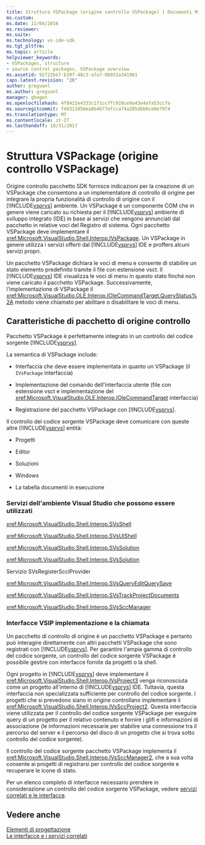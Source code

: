 ```yaml
---
title: Struttura VSPackage (origine controllo VSPackage) | Documenti Microsoft
ms.custom: 
ms.date: 11/04/2016
ms.reviewer: 
ms.suite: 
ms.technology: vs-ide-sdk
ms.tgt_pltfrm: 
ms.topic: article
helpviewer_keywords:
- VSPackages, structure
- source control packages, VSPackage overview
ms.assetid: 92722be7-b397-48c3-a7a7-0b931a341961
caps.latest.revision: "26"
author: gregvanl
ms.author: gregvanl
manager: ghogen
ms.openlocfilehash: 4f8422e4333c1f1ccffc928ce9a43e4afa53cc7a
ms.sourcegitcommit: f40311056ea0b4677efcca74a285dbb0ce0e7974
ms.translationtype: MT
ms.contentlocale: it-IT
ms.lasthandoff: 10/31/2017
---
```

# <a name="vspackage-structure-source-control-vspackage"></a>Struttura VSPackage (origine controllo VSPackage)
Origine controllo pacchetto SDK fornisce indicazioni per la creazione di un VSPackage che consentono a un implementatore di controllo di origine per integrare la propria funzionalità di controllo di origine con il [!INCLUDE[vsprvs](../../code-quality/includes/vsprvs_md.md)] ambiente. Un VSPackage è un componente COM che in genere viene caricato su richiesta per il [!INCLUDE[vsprvs](../../code-quality/includes/vsprvs_md.md)] ambiente di sviluppo integrato (IDE) in base ai servizi che vengono annunciati dal pacchetto in relative voci del Registro di sistema. Ogni pacchetto VSPackage deve implementare il <xref:Microsoft.VisualStudio.Shell.Interop.IVsPackage>. Un VSPackage in genere utilizza i servizi offerti dal [!INCLUDE[vsprvs](../../code-quality/includes/vsprvs_md.md)] IDE e proffers alcuni servizi propri.  
  
 Un pacchetto VSPackage dichiara le voci di menu e consente di stabilire un stato elemento predefinito tramite il file con estensione vsct. Il [!INCLUDE[vsprvs](../../code-quality/includes/vsprvs_md.md)] IDE visualizza le voci di menu in questo stato finché non viene caricato il pacchetto VSPackage. Successivamente, l'implementazione di VSPackage il <xref:Microsoft.VisualStudio.OLE.Interop.IOleCommandTarget.QueryStatus%2A> metodo viene chiamato per abilitare o disabilitare le voci di menu.  
  
## <a name="source-control-package-characteristics"></a>Caratteristiche di pacchetto di origine controllo  
 Pacchetto VSPackage è perfettamente integrato in un controllo del codice sorgente [!INCLUDE[vsprvs](../../code-quality/includes/vsprvs_md.md)].  
  
 La semantica di VSPackage include:  
  
-   Interfaccia che deve essere implementata in quanto un VSPackage (il `IVsPackage` interfaccia)  
  
-   Implementazione del comando dell'interfaccia utente (file con estensione vsct e implementazione del <xref:Microsoft.VisualStudio.OLE.Interop.IOleCommandTarget> interfaccia)  
  
-   Registrazione del pacchetto VSPackage con [!INCLUDE[vsprvs](../../code-quality/includes/vsprvs_md.md)].  
  
 Il controllo del codice sorgente VSPackage deve comunicare con queste altre [!INCLUDE[vsprvs](../../code-quality/includes/vsprvs_md.md)] entità:  
  
-   Progetti  
  
-   Editor  
  
-   Soluzioni  
  
-   Windows  
  
-   La tabella documenti in esecuzione  
  
### <a name="visual-studio-environment-services-that-may-be-consumed"></a>Servizi dell'ambiente Visual Studio che possono essere utilizzati  
 <xref:Microsoft.VisualStudio.Shell.Interop.SVsShell>  
  
 <xref:Microsoft.VisualStudio.Shell.Interop.SVsUIShell>  
  
 <xref:Microsoft.VisualStudio.Shell.Interop.SVsSolution>  
  
 <xref:Microsoft.VisualStudio.Shell.Interop.SVsSolution>  
  
 Servizio SVsRegisterScciProvider  
  
 <xref:Microsoft.VisualStudio.Shell.Interop.SVsQueryEditQuerySave>  
  
 <xref:Microsoft.VisualStudio.Shell.Interop.SVsTrackProjectDocuments>  
  
 <xref:Microsoft.VisualStudio.Shell.Interop.SVsSccManager>  
  
### <a name="vsip-interfaces-implemented-and-called"></a>Interfacce VSIP implementazione e la chiamata  
 Un pacchetto di controllo di origine è un pacchetto VSPackage e pertanto può interagire direttamente con altri pacchetti VSPackage che sono registrati con [!INCLUDE[vsprvs](../../code-quality/includes/vsprvs_md.md)]. Per garantire l'ampia gamma di controllo del codice sorgente, un controllo del codice sorgente VSPackage è possibile gestire con interfacce fornite da progetti o la shell.  
  
 Ogni progetto in [!INCLUDE[vsprvs](../../code-quality/includes/vsprvs_md.md)] deve implementare il <xref:Microsoft.VisualStudio.Shell.Interop.IVsProject3> venga riconosciuta come un progetto all'interno di [!INCLUDE[vsprvs](../../code-quality/includes/vsprvs_md.md)] IDE. Tuttavia, questa interfaccia non specializzata sufficiente per controllo del codice sorgente. I progetti che si prevedono siano in origine controllano implementare il <xref:Microsoft.VisualStudio.Shell.Interop.IVsSccProject2>. Questa interfaccia viene utilizzata per il controllo del codice sorgente VSPackage per eseguire query di un progetto per il relativo contenuto e fornire i glifi e informazioni di associazione (le informazioni necessarie per stabilire una connessione tra il percorso del server e il percorso del disco di un progetto che si trova sotto controllo del codice sorgente).  
  
 Il controllo del codice sorgente pacchetto VSPackage implementa il <xref:Microsoft.VisualStudio.Shell.Interop.IVsSccManager2>, che a sua volta consente ai progetti di registrarsi per controllo del codice sorgente e recuperare le icone di stato.  
  
 Per un elenco completo di interfacce necessario prendere in considerazione un controllo del codice sorgente VSPackage, vedere [servizi correlati e le interfacce](../../extensibility/internals/related-services-and-interfaces-source-control-vspackage.md).  
  
## <a name="see-also"></a>Vedere anche  
 [Elementi di progettazione](../../extensibility/internals/source-control-vspackage-design-elements.md)   
 [Le interfacce e i servizi correlati](../../extensibility/internals/related-services-and-interfaces-source-control-vspackage.md)